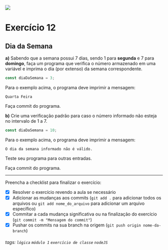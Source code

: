 ![](https://i.imgur.com/xG74tOh.png)

# Exercício 12

## Dia da Semana

**a)** Sabendo que a semana possui 7 dias, sendo 1 para **segunda** e 7 para **domingo**, faça um programa que verifica o número armazenado em uma variável e imprima o dia (por extenso) da semana correspondente.

```javascript
const diaDaSemana = 3;
```

Para o exemplo acima, o programa deve imprimir a mensagem:

```
Quarta Feira
```

Faça commit do programa.

**b)** Crie uma verificação padrão para caso o número informado não esteja no intervalo de 1 a 7.

```javascript
const diaDaSemana = 10;
```

Para o exemplo acima, o programa deve imprimir a mensagem:

```
O dia da semana informado não é válido.
```

Teste seu programa para outras entradas.

Faça commit do programa.

---

Preencha a checklist para finalizar o exercício:

- [x] Resolver o exercício revendo a aula se necessário
- [x] Adicionar as mudanças aos commits (`git add .` para adicionar todos os arquivos ou `git add nome_do_arquivo` para adicionar um arquivo específico)
- [x] Commitar a cada mudança significativa ou na finalização do exercício (`git commit -m "Mensagem do commit"`)
- [x] Pushar os commits na sua branch na origem (`git push origin nome-da-branch`)

###### tags: `lógica` `módulo 1` `exercício de classe` `nodeJS`

